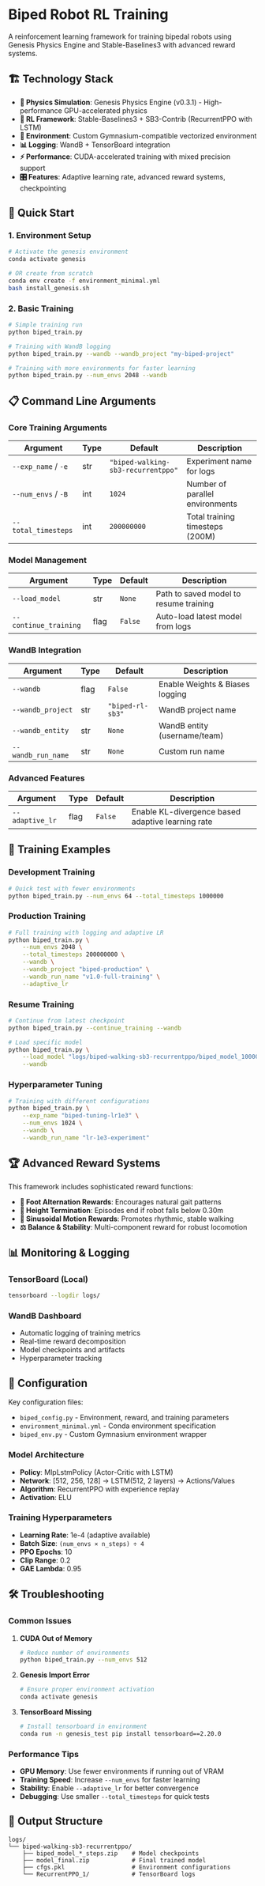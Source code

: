 # Biped Robot RL Training

A reinforcement learning framework for training bipedal robots using Genesis Physics Engine and Stable-Baselines3 with advanced reward systems.

## 🏗️ Technology Stack

- **🔬 Physics Simulation**: Genesis Physics Engine (v0.3.1) - High-performance GPU-accelerated physics
- **🧠 RL Framework**: Stable-Baselines3 + SB3-Contrib (RecurrentPPO with LSTM)
- **🎯 Environment**: Custom Gymnasium-compatible vectorized environment
- **📊 Logging**: WandB + TensorBoard integration
- **⚡ Performance**: CUDA-accelerated training with mixed precision support
- **🎛️ Features**: Adaptive learning rate, advanced reward systems, checkpointing

## 🚀 Quick Start

### 1. Environment Setup

```bash
# Activate the genesis environment
conda activate genesis

# OR create from scratch
conda env create -f environment_minimal.yml
bash install_genesis.sh
```

### 2. Basic Training

```bash
# Simple training run
python biped_train.py

# Training with WandB logging
python biped_train.py --wandb --wandb_project "my-biped-project"

# Training with more environments for faster learning
python biped_train.py --num_envs 2048 --wandb
```

## 📋 Command Line Arguments

### Core Training Arguments

| Argument | Type | Default | Description |
|----------|------|---------|-------------|
| `--exp_name` / `-e` | str | `"biped-walking-sb3-recurrentppo"` | Experiment name for logs |
| `--num_envs` / `-B` | int | `1024` | Number of parallel environments |
| `--total_timesteps` | int | `200000000` | Total training timesteps (200M) |

### Model Management

| Argument | Type | Default | Description |
|----------|------|---------|-------------|
| `--load_model` | str | `None` | Path to saved model to resume training |
| `--continue_training` | flag | `False` | Auto-load latest model from logs |

### WandB Integration

| Argument | Type | Default | Description |
|----------|------|---------|-------------|
| `--wandb` | flag | `False` | Enable Weights & Biases logging |
| `--wandb_project` | str | `"biped-rl-sb3"` | WandB project name |
| `--wandb_entity` | str | `None` | WandB entity (username/team) |
| `--wandb_run_name` | str | `None` | Custom run name |

### Advanced Features

| Argument | Type | Default | Description |
|----------|------|---------|-------------|
| `--adaptive_lr` | flag | `False` | Enable KL-divergence based adaptive learning rate |

## 🎯 Training Examples

### Development Training
```bash
# Quick test with fewer environments
python biped_train.py --num_envs 64 --total_timesteps 1000000
```

### Production Training
```bash
# Full training with logging and adaptive LR
python biped_train.py \
    --num_envs 2048 \
    --total_timesteps 200000000 \
    --wandb \
    --wandb_project "biped-production" \
    --wandb_run_name "v1.0-full-training" \
    --adaptive_lr
```

### Resume Training
```bash
# Continue from latest checkpoint
python biped_train.py --continue_training --wandb

# Load specific model
python biped_train.py \
    --load_model "logs/biped-walking-sb3-recurrentppo/biped_model_10000000_steps.zip" \
    --wandb
```

### Hyperparameter Tuning
```bash
# Training with different configurations
python biped_train.py \
    --exp_name "biped-tuning-lr1e3" \
    --num_envs 1024 \
    --wandb \
    --wandb_run_name "lr-1e3-experiment"
```

## 🏆 Advanced Reward Systems

This framework includes sophisticated reward functions:

- **🚶 Foot Alternation Rewards**: Encourages natural gait patterns
- **📏 Height Termination**: Episodes end if robot falls below 0.30m
- **🌊 Sinusoidal Motion Rewards**: Promotes rhythmic, stable walking
- **⚖️ Balance & Stability**: Multi-component reward for robust locomotion

## 📊 Monitoring & Logging

### TensorBoard (Local)
```bash
tensorboard --logdir logs/
```

### WandB Dashboard
- Automatic logging of training metrics
- Real-time reward decomposition
- Model checkpoints and artifacts
- Hyperparameter tracking

## 🔧 Configuration

Key configuration files:
- `biped_config.py` - Environment, reward, and training parameters
- `environment_minimal.yml` - Conda environment specification
- `biped_env.py` - Custom Gymnasium environment wrapper

### Model Architecture
- **Policy**: MlpLstmPolicy (Actor-Critic with LSTM)
- **Network**: [512, 256, 128] → LSTM(512, 2 layers) → Actions/Values
- **Algorithm**: RecurrentPPO with experience replay
- **Activation**: ELU

### Training Hyperparameters
- **Learning Rate**: 1e-4 (adaptive available)
- **Batch Size**: `(num_envs × n_steps) ÷ 4`
- **PPO Epochs**: 10
- **Clip Range**: 0.2
- **GAE Lambda**: 0.95

## 🛠️ Troubleshooting

### Common Issues

1. **CUDA Out of Memory**
   ```bash
   # Reduce number of environments
   python biped_train.py --num_envs 512
   ```

2. **Genesis Import Error**
   ```bash
   # Ensure proper environment activation
   conda activate genesis
   ```

3. **TensorBoard Missing**
   ```bash
   # Install tensorboard in environment
   conda run -n genesis_test pip install tensorboard==2.20.0
   ```

### Performance Tips

- **GPU Memory**: Use fewer environments if running out of VRAM
- **Training Speed**: Increase `--num_envs` for faster learning
- **Stability**: Enable `--adaptive_lr` for better convergence
- **Debugging**: Use smaller `--total_timesteps` for quick tests

## 📁 Output Structure

```
logs/
└── biped-walking-sb3-recurrentppo/
    ├── biped_model_*_steps.zip    # Model checkpoints
    ├── model_final.zip            # Final trained model
    ├── cfgs.pkl                   # Environment configurations
    └── RecurrentPPO_1/            # TensorBoard logs
```

